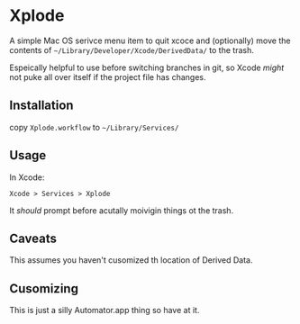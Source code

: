 # Xplode

A simple Mac OS serivce menu item to quit xcoce and (optionally) move the contents of `~/Library/Developer/Xcode/DerivedData/` to the trash.

Espeically helpful to use before switching branches in git, so Xcode _might_ not puke all over itself if the project file has changes.

## Installation

copy `Xplode.workflow` to `~/Library/Services/`

## Usage

In Xcode:

`Xcode > Services > Xplode`

It _should_ prompt before acutally moivigin things ot the trash.

## Caveats

This assumes you haven't cusomized th location of Derived Data.

## Cusomizing

This is just a silly Automator.app thing so have at it.
